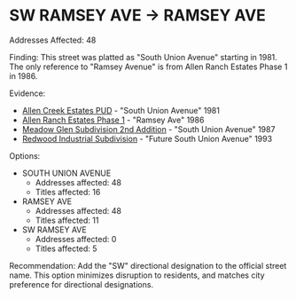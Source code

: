 # SW RAMSEY AVE -> RAMSEY AVE

Addresses Affected: 48

Finding: This street was platted as "South Union Avenue" starting in 1981. The only reference to "Ramsey Avenue" is from Allen Ranch Estates Phase 1 in 1986.

Evidence:

- [Allen Creek Estates PUD](https://www.grantspassoregon.gov/DocumentCenter/View/31548/ALLEN-CREEK-ESTATES-PUD?bidId=) - "South Union Avenue" 1981
- [Allen Ranch Estates Phase 1](https://www.grantspassoregon.gov/DocumentCenter/View/31687/ALLEN-RANCH-ESTATES-PHASE-1?bidId=) - "Ramsey Ave" 1986
- [Meadow Glen Subdivision 2nd Addition](https://www.grantspassoregon.gov/DocumentCenter/View/31776/MEADOW-GLEN-SUBDIVISION-2ND-ADDITION?bidId=) - "South Union Avenue" 1987
- [Redwood Industrial Subdivision](https://www.grantspassoregon.gov/DocumentCenter/View/31806/REDWOOD-INDUSTRIAL-SUBDIVISION?bidId=) - "Future South Union Avenue" 1993

Options:

- SOUTH UNION AVENUE
  - Addresses affected: 48
  - Titles affected: 16
- RAMSEY AVE
  - Addresses affected: 48
  - Titles affected: 11
- SW RAMSEY AVE
  - Addresses affected: 0
  - Titles affected: 5

Recommendation: Add the "SW" directional designation to the official street name. This option minimizes disruption to residents, and matches city preference for directional designations.
